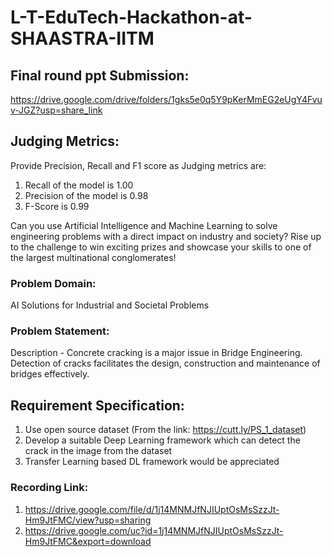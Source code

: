# L-T-EduTech-Hackathon-at-SHAASTRA-IITM
## Final round ppt Submission:
https://drive.google.com/drive/folders/1gks5e0q5Y9pKerMmEG2eUgY4Fvuv-JGZ?usp=share_link
## Judging Metrics: 
Provide Precision, Recall and F1 score as Judging metrics are:
1. Recall of the model is 1.00
2. Precision of the model is 0.98
3. F-Score is 0.99

Can you use Artificial Intelligence and Machine Learning to solve engineering problems with a direct impact on industry and society? Rise up to the challenge to win exciting prizes and showcase your skills to one of the largest multinational conglomerates!
### Problem Domain:
AI Solutions for Industrial and Societal Problems 
### Problem Statement:
Description - Concrete cracking is a major issue in Bridge Engineering. Detection of cracks facilitates the design, construction and maintenance of bridges effectively.
## Requirement Specification:
1. Use open source dataset (From the link: https://cutt.ly/PS_1_dataset)
2. Develop a suitable Deep Learning framework which can detect the crack in the image from the dataset
3. Transfer Learning based DL framework would be appreciated
### Recording Link:
1. https://drive.google.com/file/d/1j14MNMJfNJIUptOsMsSzzJt-Hm9JtFMC/view?usp=sharing
2. https://drive.google.com/uc?id=1j14MNMJfNJIUptOsMsSzzJt-Hm9JtFMC&export=download
